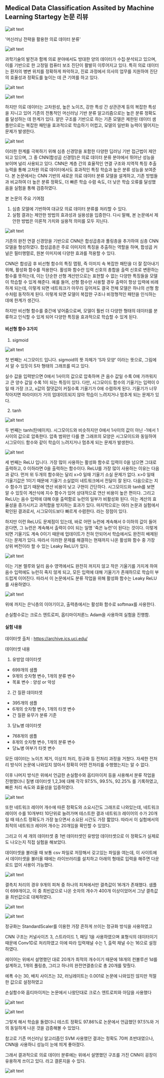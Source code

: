 ## Medical Data Classification Assited by Machine Learning Startegy 논문 리뷰

![alt text](img/의료데이터분류/image.png)

'머신러닝 전략을 활용한 의료 데이터 분류'

![alt text](img/의료데이터분류/의료데이터.png)

과학기술의 발전과 함께 의료 분야에서도 방대한 양의 데이터가 수집·분석되고 있으며, 이를 기반으로 한 고정밀 컴퓨터 보조 진단이 활발히 이루어지고 있다. 특히 의료 데이터는 환자의 병변 위치를 정확하게 파악하고, 진료 과정에서 의사의 업무를 지원하여 진단의 효율성과 정확도를 높이는 데 큰 기여를 하고 있다.

![alt text](img/의료데이터분류/얕은구조.png)

![alt text](img/의료데이터분류/일반화능력.png)

하지만 의료 데이터는 고차원성, 높은 노이즈, 강한 특성 간 상관관계 등의 복잡한 특성을 지니고 있어 기존의 전통적인 머신러닝 기반 분류 알고리즘으로는 높은 분류 정확도를 달성하는 데 한계가 있다. 얕은 구조를 기반으로 하는 기존 모델은 제한된 데이터 샘플만으로는 복잡한 패턴을 효과적으로 학습하기 어렵고, 모델의 일반화 능력이 떨어지는 문제가 발생한다.

![alt text](img/의료데이터분류/CNN.png)

이러한 한계를 극복하기 위해 심층 신경망을 포함한 다양한 딥러닝 기반 접근법이 제안되고 있으며, 그 중 CNN(합성곱 신경망)은 의료 데이터 분류 분야에서 뛰어난 성능을 보이며 널리 사용되고 있다. CNN은 계층 간의 효율적인 연결 구조와 지역적 특징 추출 능력을 통해 고차원 의료 데이터에서도 효과적인 특징 학습과 높은 분류 성능을 보여준다.
본 논문에서는 CNN 기반의 새로운 의료 데이터 분류 모델을 설계하고, 기존 방법들과 비교하여 더 높은 분류 정확도, 더 빠른 학습 수렴 속도, 더 낮은 학습 오류를 달성했음을 실험을 통해 검증하였다.

본 논문의 주요 기여점

1. 심층 모델에 기반하여 대규모 의료 데이터 분류를 처리할 수 있다.
2. 실험 결과는 제안한 방법의 효과성과 실용성을 입증한다. 다시 말해, 본 논문에서 제안한 방법은 이론적 가치와 실용적 의미를 모두 지닌다.

![alt text](img/의료데이터분류/풀링층.png)

기존의 완전 연결 신경망을 기반으로 CNN은 합성곱층과 풀링층을 추가하여 심층 CNN 모델을 형성하였다. 합성곱층은 주로 이미지의 특징을 추출하는 역할을 하며, 합성곱 커널은 필터행렬로, 원본 이미지에 다양한 효과를 적용할 수 있다.

CNN은 합성곱 후 비선형 함수의 특징 맵핑, 즉 이미지 속 복잡한 패턴을 더 잘 잡아내기 위해, 활성화 함수를 적용한다. 활성화 함수란 입력 신호의 총합을 출력 신호로 변환하는 함수를 뜻하는데, 이는 단순한 선형 계산만으로는 표현할 수 없는 다양한 특징들을 모델이 학습할 수 있게 해준다. 예를 들어, 선형 함수만 사용할 경우 출력이 항상 입력에 비례하게 되는데, 이렇게 되면 네트워크가 아무리 깊어져도 결국 전체 모델은 하나의 선형 함수처럼 동작하게 된다. 이렇게 되면 모델이 복잡한 구조나 비정형적인 패턴을 인식하는 데에 한계가 생긴다.

하지만 비선형 함수를 중간에 넣어줌으로써, 모델이 훨씬 더 다양한 형태의 데이터를 분류하고 인식할 수 있게 되어 다양한 특징을 효과적으로 학습할 수 있게 된다.

#### 비선형 함수 3가지

1. sigmoid

![alt text](img/의료데이터분류/sigmoid.png)

첫 번째는 시그모이드 입니다. sigmoid의 뜻 자체가 'S자 모양' 이라는 뜻으로, 
그림에서 알 수 있듯이 S자 형태의 그래프를 띠고 있다.

실수 값을 입력받으면 0에서 1사이의 값으로 압축하며 큰 음수 값일 수록 0에 가까워지고 큰 양수 값일 수록 1이 되는 특징이 있다.
다만, 시그모이드 함수의 기울기는 입력이 0일 때 가장 크고, x값의 절댓값이 커질수록 기울기가 0에 수렴하게 된다. 기울기가 너무 작아지면 파라미터가 거의 업데이트되지 않아 학습이 느려지거나 멈추게 되는 문제가 있다.

2. tanh 

![alt text](img/의료데이터분류/tanh.png)

두 번째는 tanh(탄에이치). 시그모이드와 비슷하지만 0에서 1사이의 값이 아닌 -1에서 1사이의 값으로 압축한다. 압축 범위만 다를 뿐 그래프의 모양은 시그모이드와 동일하여 시그모이드 함수와 같이 학습이 느려지거나 멈추게 되는 문제가 발생한다.

![alt text](img/의료데이터분류/ReLU.png)

세 번째는 ReLU 입니다. 가장 많이 사용하는 활성화 함수로 입력이 0을 넘으면 그대로 출력하고, 0 이하라면 0을 출력하는 함수이다. 
ReLU를 가장 많이 사용하는 이유는 다음과 같다.
먼저 위 두개의 함수와는 달리 x>0 일때 기울기 소실 문제가 없다. x>0 일때 기울기값은 1이기 때문에 기울기 소실없이 네트워크에서 전달이 잘 된다. 다음으로는 지수 함수가 없기 때문에 연산 비용이 낮고 구현이 간단하다. 시그모이드와 tanh를 보면 알 수 있듯이 계산식에 지수 함수가 있어 상대적으로 연산 비용이 높은 편이다.
그리고 ReLU는 음수 입력에 대해 0을 출력함로 뉴런의 일부가 비활성화 된다. 이는 계산의 효율성을 증가시키고 과적합을 방지하는 효과가 있다.
마지막으로는 여러 논문과 실험에서 확인된 결과로서, 시그모이드보다 빠르게 수렴한다. 라는 장점이 있다.

하지만 이런 ReLU도 문제점이 있는데, 바로 어떤 뉴런에 계속해서 0 이하의 값이 들어온다면, 그 뉴런은 계속해서 출력이 0이 되는 일명 '죽은 뉴런'이 된다는 것이다. 이렇게 되면 기울기도 계속 0이기 때문에 업데이트가 전혀 안되어서 학습에서도 완전히 배제된다는 문제가 있다. 따라서 이러한 문제를 해결하는 현재까지 나온 활성화 함수 중 가장 상위 버전이라 할 수 있는 Leaky ReLU가 있다. 

![alt text](img/의료데이터분류/Leaky.png)

이는 기본 렐루와 달리 음수 영역에서도 완전히 꺼지지 않고 작은 기울기를 가지게 하여 음수 입력에도 뉴런히 죽지 않게 되고, 모든 입력에 대해 기울기가 존재하므로 학습이 부드럽게 이어진다. 따라서 이 논문에서도 분류 작업을 위해 활성화 함수는 Leaky ReLU를 사용하였다.

![alt text](img/의료데이터분류/은닉층.png)

위에 까지는 
은닉층의 이야기이고, 출력층에서는 활성화 함수로 softmax를 사용한다.

손실함수로는 크로스 엔트로피, 옵티마이저론느 Adam을 사용하여 실험을 진행함.

#### 실험 내용

데이터셋 출처 : https://archive.ics.uci.edu/

데이터셋 내용

1. 유방암 데이터셋
  - 699개의 샘플
  - 9개의 숫자형 변수, 1개의 분류 변수
  - 목표 변수 : 양성 or 악성

2. 간 질환 데이터셋
  - 395개의 샘플
  - 6개의 숫자형 변수, 1개의 타겟 변수
  - 간 질환 유무가 분류 기준

3. 당뇨병 데이터셋
  - 768개의 샘플
  - 8개의 숫자형 변수, 1개의 분류 변수
  - 당뇨병 여부가 타겟 변수

모든 데이터는 노이즈 제거, 이상치 처리, 정규화 등 전처리 과정을 거쳤다.
자세한 전처리 방식이 논문에 나와있지 않아서 정확히 어떤 전처리를 수행했는지는 알 수 없다.

이후 나머지 방식은 위에서 언급한 손실함수와 옵티마이저 등을 사용해서 분류 작업을 진행했더니 질병 데이터셋 1,2,3에 대해 각각
97.5%, 99.5%, 92.25% 를 기록하였고, 빠른 처리 속도와 효율성을 입증하였다.

![alt text](img/의료데이터분류/네트워크레이어.png)

또한 네트워크 레이어 개수에 따른 정확도와 소요시간도 그래프로 나와있는데, 네트워크 레이어 수를 10개부터 10단위로 늘려가며 테스트한 결과
네트워크 레이어의 수가 20개일 때 테스트 정확도가 가장 높으면서 소요된 시간도 가장 짧았다. 
따라서 이 실험에서의 최적의 네트워크 레이어 개수는 20개임을 확인할 수 있었다.

그리고 이 세 개의 데이터셋 중 1번 데이터셋인 유방암 데이터셋으로 이 정확도가 실제로도 나오는지 직접 실험을 해보았다. 

데이터셋을 불러올 때 보통 csv 파일로 저장해서 갖고있는 파일을 여는데, 이 사이트에서 데이터셋을 불러올 때에는 라이브러리를 설치하고 아래의 형태로 입력을 해주면 다운로드 없이 사용이 가능했다.

![alt text](img/의료데이터분류/데이터불러오기.png)

결측치 처리의 경우 9개의 피쳐 중 하나의 피쳐에서만 결측값이 16개가 존재했다. 샘플이 699개이고, 이 중 최빈값으로 나온 숫자의 개수가 400개 이상이었어서 그냥 결측값을 최빈값으로 대체하였다.

![alt text](img/의료데이터분류/결측값처리.png)

![alt text](img/의료데이터분류/정규화.png)

정규화는 StandardScaler를 이용한 가장 흔하게 쓰이는 정규화 방식을 사용하였고

CNN 구조는 커널사이즈 3, 스트라이드 1, 패딩 1을 사용하였으며
표형식의 데이터이기 때문에 Conv1D로 처리하였고 이에 따라 입력채널 수는 1, 출력 채널 수는 16으로 설정하였다.

레이어는 위에서 설명했던 대로 20개가 최적의 개수이기 때문에 18개의 컨볼루션 1d를 설계하고, 1개의 풀링층, 그리고 하나의 완전연결층으로 총 20개를 맞췄다.

에폭 수는 30, 배치 사이즈는 32, 러닝레이트는 0.001로 논문에 나와있진 않지만 적절한 값으로 설정하였고

손실함수와 옵티마이저는 논문에서 나왔던대로 크로스 엔트로피와 아담을 사용했다

![alt text](img/의료데이터분류/코드2.png)

![alt text](img/의료데이터분류/코드3.png)

그렇게 해서 학습을 돌렸더니 테스트 정확도 97.86%로 논문에서 언급했던 97.5%와 거의 동일하게 나온 것을 검증해볼 수 있었다.

참고로 기존 머신러닝 알고리즘인 SVM 사용했던 결과는 정확도 70퍼 초반대였으나, CNN을 사용하니 성능이 눈에 띄게 좋아졌다.

그래서 결과적으로 의료 데이터 분류에는 위에서 설명했던 구조를 가진 CNN이 굉장이 유용하게 쓰이고 있다. 라고 결론지을 수 있다.

![alt text](img/의료데이터분류/검증.png)

